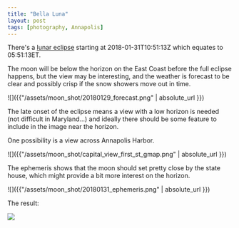 ```yaml
---
title: "Bella Luna"
layout: post
tags: [photography, Annapolis]
---
```


There's a [lunar eclipse](https://www.timeanddate.com/eclipse/lunar/2018-january-31) starting at 2018-01-31T10:51:13Z which equates to 05:51:13ET.

<!--more-->

The moon will be below the horizon on the East Coast before the full eclipse happens, but the view may be interesting, and the weather is forecast to be clear and possibly crisp if the snow showers move out in time.

![]({{"/assets/moon_shot/20180129_forecast.png" | absolute_url }})

The late onset of the eclipse means a view with a low horizon is needed (not difficult in Maryland...) and ideally there should be some feature to include in the image near the horizon.

One possibility is a view across Annapolis Harbor.

![]({{"/assets/moon_shot/capital_view_first_st_gmap.png" | absolute_url }})

The ephemeris shows that the moon should set pretty close by the state house, which might provide a bit more interest on the horizon.

![]({{"/assets/moon_shot/20180131_ephemeris.png" | absolute_url }})

The result:

![](https://photos.smugmug.com/Landscapes/Nomadic/i-bcF8qFJ/0/cc1ffa47/X3/20180131-IMG_2225-X3.jpg)

<div
  id="gallery01"
  class="demo-gallery"
  api-key="ee0922f5337183f08f4e40b606816a98"
  gallery-user="79022296@N02"
  gallery-name="20180131Moonshot">
</div>

<!--
<div align="left"
    id="nanogallery2"
    data-nanogallery2='{
        "userID": "79022296@N02",
        "kind": "flickr",
        "photoset":"72157691212134001",
        "thumbnailWidth": "200",
        "thumbnailAlignment": "center",
        "thumbnailHoverEffect2": "scale120",
        "thumbnailLabel": {
          "display": false
        }        
    }' >        
    </div>
-->
